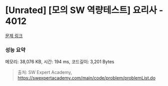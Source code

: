 # [Unrated] [모의 SW 역량테스트] 요리사 - 4012 

[문제 링크](https://swexpertacademy.com/main/code/problem/problemDetail.do?contestProbId=AWIeUtVakTMDFAVH) 

### 성능 요약

메모리: 38,076 KB, 시간: 194 ms, 코드길이: 3,201 Bytes



> 출처: SW Expert Academy, https://swexpertacademy.com/main/code/problem/problemList.do